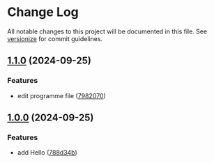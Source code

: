 # Change Log

All notable changes to this project will be documented in this file. See [versionize](https://github.com/versionize/versionize) for commit guidelines.

<a name="1.1.0"></a>
## [1.1.0](https://www.github.com/ASSAAD-DotNet/Simple-Cli/releases/tag/v1.1.0) (2024-09-25)

### Features

* edit programme  file ([7982070](https://www.github.com/ASSAAD-DotNet/Simple-Cli/commit/7982070c06d1df7f25124d4960908203eef0c49c))

<a name="1.0.0"></a>
## [1.0.0](https://www.github.com/ASSAAD-DotNet/Simple-Cli/releases/tag/v1.0.0) (2024-09-25)

### Features

* add Hello ([788d34b](https://www.github.com/ASSAAD-DotNet/Simple-Cli/commit/788d34b8778b0a51d73c8cb525ffe98237e2b6cd))

